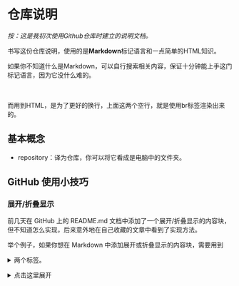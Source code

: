 # 仓库说明
*按：这是我初次使用Github仓库时建立的说明文档。*  

书写这份仓库说明，使用的是**Markdown**标记语言和一点简单的HTML知识。

如果你不知道什么是Markdown，可以自行搜索相关内容，保证十分钟能上手这门标记语言，因为它没什么难的。 

</br>
</br>
而用到HTML，是为了更好的换行，上面这两个空行，就是使用br标签渲染出来的。

## 基本概念
* repository：译为仓库，你可以将它看成是电脑中的文件夹。    


## GitHub 使用小技巧      

### 展开/折叠显示       

前几天在 GitHub 上的 README.md 文档中添加了一个展开/折叠显示的内容块，但不知道怎么实现，后来意外地在自己收藏的文章中看到了实现方法。      

举个例子，如果你想在 Markdown 中添加展开或折叠显示的内容块，需要用到 <details> 和 <summary> 两个标签。     
<details>   
<summary>点击这里展开</summary>    
这是展开/折叠显示的内容   
测试
测试   
测试    

  

### 键盘标签      





